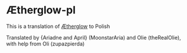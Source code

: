 # Ætherglow-pl
This is a translation of [Ætherglow](https://translunar.academy/fic/Aetherglow) to Polish

Translated by {Ariadne and April} (MoonstarAria) and Olie (theRealOlie), with help from Oli (zupazpierda)